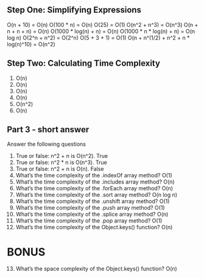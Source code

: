 ## Step One: Simplifying Expressions
O(n + 10) = O(n)
O(100 * n) = O(n)
O(25) = O(1)
O(n^2 + n^3) = O(n^3)
O(n + n + n + n) = O(n)
O(1000 * log(n) + n) = O(n)
O(1000 * n * log(n) + n) =  O(n log n)
O(2^n + n^2) =  O(2^n)
O(5 + 3 + 1) = O(1)
O(n + n^(1/2) + n^2 + n * log(n)^10) = O(n^2)

## Step Two: Calculating Time Complexity
  1. O(n)
  2. O(n)
  3. O(n)
  4. O(n)
  5. O(n^2)
  6. O(n)

## Part 3 - short answer
 Answer the following questions

1. True or false: n^2 + n is O(n^2).
   True
2. True or false: n^2 * n is O(n^3).
   True
3. True or false: n^2 + n is O(n).
   False
4. What’s the time complexity of the .indexOf array method?
   O(1)
5. What’s the time complexity of the .includes array method?
   O(n)
6. What’s the time complexity of the .forEach array method?
   O(n)
7. What’s the time complexity of the .sort array method?
   O(n log n)
8. What’s the time complexity of the .unshift array method?
   O(1)
9.  What’s the time complexity of the .push array method?
    O(1)
10. What’s the time complexity of the .splice array method?
    O(n)
11. What’s the time complexity of the .pop array method?
    O(1)
12. What’s the time complexity of the Object.keys() function?
    O(n)

# BONUS

13. What’s the space complexity of the Object.keys() function?
    O(n)